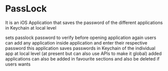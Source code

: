 # PassLock
It is an iOS Application that saves the password of the different applications in Keychain at local level

sets passlock password to verify before opening application again
users can add any application inside application and enter their respective password
this application saves passwords in Keychain of the individual app at local level (at present but can also use APIs to make it global)
added applications can also be added in favourite sections and also be deleted if users wants
